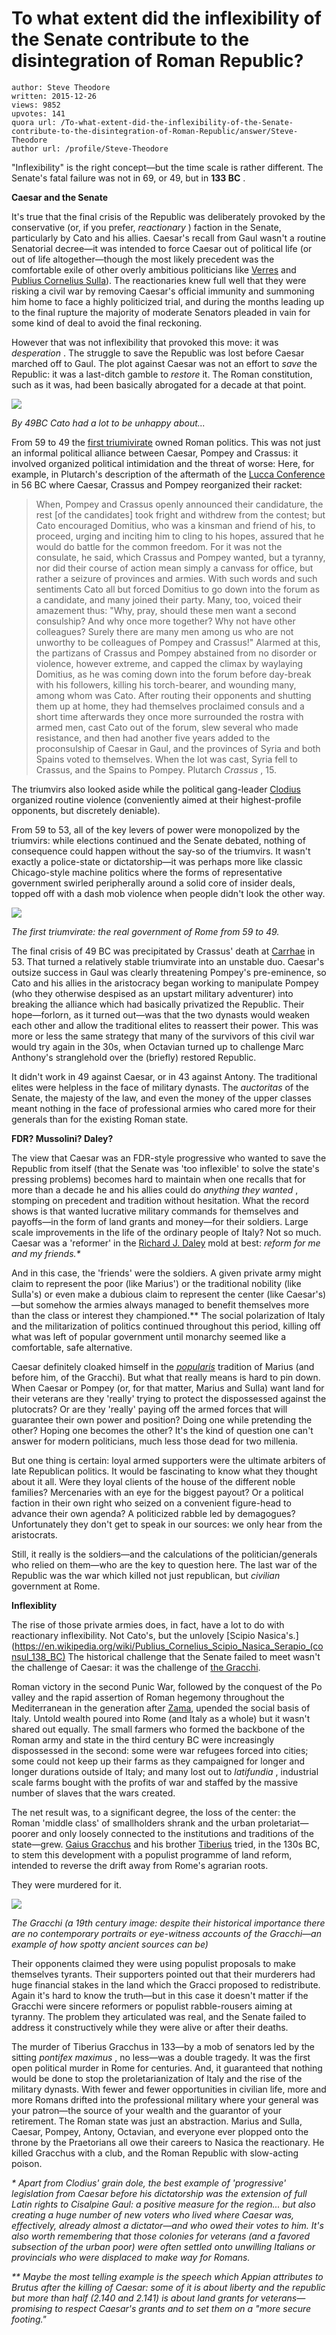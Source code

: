 # To what extent did the inflexibility of the Senate contribute to the disintegration of Roman Republic?

	author: Steve Theodore
	written: 2015-12-26
	views: 9852
	upvotes: 141
	quora url: /To-what-extent-did-the-inflexibility-of-the-Senate-contribute-to-the-disintegration-of-Roman-Republic/answer/Steve-Theodore
	author url: /profile/Steve-Theodore


"Inflexibility" is the right concept—but the time scale is rather different. The Senate's fatal failure was not in 69, or 49, but in __133 BC__ .

__Caesar and the Senate__ 

It's true that the final crisis of the Republic was deliberately provoked by the conservative (or, if you prefer, _reactionary_ ) faction in the Senate, particularly by Cato and his allies. Caesar's recall from Gaul wasn't a routine Senatorial decree—it was intended to force Caesar out of political life (or out of life altogether—though the most likely precedent was the comfortable exile of other overly ambitious politicians like [Verres](https://en.wikipedia.org/wiki/Verres) and [Publius Cornelius Sulla](https://en.wikipedia.org/wiki/Publius_Cornelius_Sulla)). The reactionaries knew full well that they were risking a civil war by removing Caesar's official immunity and summoning him home to face a highly politicized trial, and during the months leading up to the final rupture the majority of moderate Senators pleaded in vain for some kind of deal to avoid the final reckoning.

However that was not inflexibility that provoked this move: it was _desperation_ . The struggle to save the Republic was lost before Caesar marched off to Gaul. The plot against Caesar was not an effort to _save_  the Republic: it was a last-ditch gamble to _restore_  it. The Roman constitution, such as it was, had been basically abrogated for a decade at that point.

![](https://qph.fs.quoracdn.net/main-qimg-b35199a4a2ffd6d893d9268825b764bb-c)

_By 49BC Cato had a lot to be unhappy about..._ 

From 59 to 49 the [first triumivirate](https://en.wikipedia.org/wiki/First_Triumvirate) owned Roman politics. This was not just an informal political alliance between Caesar, Pompey and Crassus: it involved organized political intimidation and the threat of worse: Here, for example, in Plutarch's description of the aftermath of the [Lucca Conference](https://en.wikipedia.org/wiki/Lucca_Conference) in 56 BC where Caesar, Crassus and Pompey reorganized their racket:

> When, Pompey and Crassus openly announced their candidature, the rest [of the candidates] took fright and withdrew from the contest; but Cato encouraged Domitius, who was a kinsman and friend of his, to proceed, urging and inciting him to cling to his hopes, assured that he would do battle for the common freedom. For it was not the consulate, he said, which Crassus and Pompey wanted, but a tyranny, nor did their course of action mean simply a canvass for office, but rather a seizure of provinces and armies. With such words and such sentiments Cato all but forced Domitius to go down into the forum as a candidate, and many joined their party. Many, too, voiced their amazement thus: "Why, pray, should these men want a second consulship? And why once more together? Why not have other colleagues? Surely there are many men among us who are not unworthy to be colleagues of Pompey and Crassus!" Alarmed at this, the partizans of Crassus and Pompey abstained from no disorder or violence, however extreme, and capped the climax by waylaying Domitius, as he was coming down into the forum before day-break with his followers, killing his torch-bearer, and wounding many, among whom was Cato. After routing their opponents and shutting them up at home, they had themselves proclaimed consuls and a short time afterwards they once more surrounded the rostra with armed men, cast Cato out of the forum, slew several who made resistance, and then had another five years added to the proconsulship of Caesar in Gaul, and the provinces of Syria and both Spains voted to themselves. When the lot was cast, Syria fell to Crassus, and the Spains to Pompey. Plutarch _Crassus_ , 15.

The triumvirs also looked aside while the political gang-leader [Clodius](https://en.wikipedia.org/wiki/Publius_Clodius_Pulcher) organized routine violence (conveniently aimed at their highest-profile opponents, but discretely deniable).

From 59 to 53, all of the key levers of power were monopolized by the triumvirs: while elections continued and the Senate debated, nothing of consequence could happen without the say-so of the triumvirs. It wasn't exactly a police-state or dictatorship—it was perhaps more like classic Chicago-style machine politics where the forms of representative government swirled peripherally around a solid core of insider deals, topped off with a dash mob violence when people didn't look the other way.

![](https://qph.fs.quoracdn.net/main-qimg-b72a4449e7d99c8bcc973320cff55d71)

_The first triumvirate: the real government of Rome from 59 to 49._ 

The final crisis of 49 BC was precipitated by Crassus' death at [Carrhae](https://en.wikipedia.org/wiki/Battle_of_Carrhae) in 53. That turned a relatively stable triumvirate into an unstable duo. Caesar's outsize success in Gaul was clearly threatening Pompey's pre-eminence, so Cato and his allies in the aristocracy began working to manipulate Pompey (who they otherwise despised as an upstart military adventurer) into breaking the alliance which had basically privatized the Republic. Their hope—forlorn, as it turned out—was that the two dynasts would weaken each other and allow the traditional elites to reassert their power. This was more or less the same strategy that many of the survivors of this civil war would try again in the 30s, when Octavian turned up to challenge Marc Anthony's stranglehold over the (briefly) restored Republic.

It didn't work in 49 against Caesar, or in 43 against Antony. The traditional elites were helpless in the face of military dynasts. The _auctoritas_  of the Senate, the majesty of the law, and even the money of the upper classes meant nothing in the face of professional armies who cared more for their generals than for the existing Roman state.

__FDR? Mussolini? Daley?__ 

The view that Caesar was an FDR-style progressive who wanted to save the Republic from itself (that the Senate was 'too inflexible' to solve the state's pressing problems) becomes hard to maintain when one recalls that for more than a decade he and his allies could do _anything they wanted_ , stomping on precedent and tradition without hesitation. What the record shows is that wanted lucrative military commands for themselves and payoffs—in the form of land grants and money—for their soldiers. Large scale improvements in the life of the ordinary people of Italy? Not so much. Caesar was a 'reformer' in the [Richard J. Daley](https://en.wikipedia.org/wiki/Richard_J._Daley) mold at best: _reform for me and my friends.*_ 

And in this case, the 'friends' were the soldiers. A given private army might claim to represent the poor (like Marius') or the traditional nobility (like Sulla's) or even make a dubious claim to represent the center (like Caesar's)—but somehow the armies always managed to benefit themselves more than the class or interest they championed.** The social polarization of Italy and the militarization of politics continued throughout this period, killing off what was left of popular government until monarchy seemed like a comfortable, safe alternative.

Caesar definitely cloaked himself in the _[popularis](https://en.wikipedia.org/wiki/Populares)_  tradition of Marius (and before him, of the Gracchi). But what that really means is hard to pin down. When Caesar or Pompey (or, for that matter, Marius and Sulla) want land for their veterans are they 'really' trying to protect the dispossessed against the plutocrats? Or are they 'really' paying off the armed forces that will guarantee their own power and position? Doing one while pretending the other? Hoping one becomes the other? It's the kind of question one can't answer for modern politicians, much less those dead for two millenia.

But one thing is certain: loyal armed supporters were the ultimate arbiters of late Republican politics. It would be fascinating to know what they thought about it all. Were they loyal clients of the house of the different noble families? Mercenaries with an eye for the biggest payout? Or a political faction in their own right who seized on a convenient figure-head to advance their own agenda? A politicized rabble led by demagogues? Unfortunately they don't get to speak in our sources: we only hear from the aristocrats.

Still, it really is the soldiers—and the calculations of the politician/generals who relied on them—who are the key to question here. The last war of the Republic was the war which killed not just republican, but _civilian_  government at Rome.

__Inflexiblity__ 

The rise of those private armies does, in fact, have a lot to do with reactionary inflexibility. Not Cato's, but the unlovely [Scipio Nasica's.](https://en.wikipedia.org/wiki/Publius_Cornelius_Scipio_Nasica_Serapio_(consul_138_BC) The historical challenge that the Senate failed to meet wasn't the challenge of Caesar: it was the challenge of [the Gracchi](https://en.wikipedia.org/wiki/Gracchi).

Roman victory in the second Punic War, followed by the conquest of the Po valley and the rapid assertion of Roman hegemony throughout the Mediterranean in the generation after [Zama](https://en.wikipedia.org/wiki/Battle_of_Zama), upended the social basis of Italy. Untold wealth poured into Rome (and Italy as a whole) but it wasn't shared out equally. The small farmers who formed the backbone of the Roman army and state in the third century BC were increasingly dispossessed in the second: some were war refugees forced into cities; some could not keep up their farms as they campaigned for longer and longer durations outside of Italy; and many lost out to _latifundia_ , industrial scale farms bought with the profits of war and staffed by the massive number of slaves that the wars created.

The net result was, to a significant degree, the loss of the center: the Roman 'middle class' of smallholders shrank and the urban proletariat— poorer and only loosely connected to the institutions and traditions of the state—grew. [Gaius Gracchus](https://en.wikipedia.org/wiki/Gaius_Gracchus) and his brother [Tiberius](https://en.wikipedia.org/wiki/Tiberius_Gracchus) tried, in the 130s BC, to stem this development with a populist programme of land reform, intended to reverse the drift away from Rome's agrarian roots.

They were murdered for it.

![](https://qph.fs.quoracdn.net/main-qimg-b04c1eddc45db164864df83c03b058ed)

_The Gracchi (a 19th century image: despite their historical importance there are no contemporary portraits or eye-witness accounts of the Gracchi—an example of how spotty ancient sources can be)_ 

Their opponents claimed they were using populist proposals to make themselves tyrants. Their supporters pointed out that their murderers had huge financial stakes in the land which the Gracci proposed to redistribute. Again it's hard to know the truth—but in this case it doesn't matter if the Gracchi were sincere reformers or populist rabble-rousers aiming at tyranny. The problem they articulated was real, and the Senate failed to address it constructively while they were alive or after their deaths.

The murder of Tiberius Gracchus in 133—by a mob of senators led by the sitting _pontifex maximus_ , no less—was a double tragedy. It was the first open political murder in Rome for centuries. And, it guaranteed that nothing would be done to stop the proletarianization of Italy and the rise of the military dynasts. With fewer and fewer opportunities in civilian life, more and more Romans drifted into the professional military where your general was your patron—the source of your wealth and the guarantor of your retirement. The Roman state was just an abstraction. Marius and Sulla, Caesar, Pompey, Antony, Octavian, and everyone ever plopped onto the throne by the Praetorians all owe their careers to Nasica the reactionary. He killed Gracchus with a club, and the Roman Republic with slow-acting poison.

_* Apart from Clodius' grain dole, the best example of 'progressive' legislation from Caesar before his dictatorship was the extension of full Latin rights to Cisalpine Gaul: a positive measure for the region... but also creating a huge number of new voters who lived where Caesar was, effectively, already almost a dictator—and who owed their votes to him. It's also worth remembering that those colonies for veterans (and a favored subsection of the urban poor) were often settled onto unwilling Italians or provincials who were displaced to make way for Romans._ 

_** Maybe the most telling example is the speech which Appian attributes to Brutus after the killing of Caesar: some of it is about liberty and the republic but more than half (2.140 and 2.141) is about land grants for veterans—promising to respect Caesar's grants and to set them on a "more secure footing."_ 

